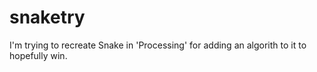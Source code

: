 # snaketry
I'm trying to recreate Snake in 'Processing' for adding an algorith to it to hopefully win.
